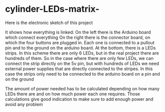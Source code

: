# cylinder-LEDs-matrix-

Here is the electronic sketch of this project

It shows how everything is linked: 
On the left there is the Arduino board which connect everything 
On the right there is the connector board, on which the four buttons are plugged in. Each one is connected to a pullout pin and to the ground on the arduino board.
At the bottom, there is a LEDs strips. In this scheme there are only 6 LEDs, but in the real project there are hundreds of them. So in the case where there are only few LEDs, we can connect the strip directly on the 5v pin, but with hundreds of LEDs we need external power supplies that are directly connected to the stripes. In this case the strips only need to be connected to the arduino board on a pin and on the ground

The amount of power needed has to be calculated depending on how many LEDs there are and on how much power each one requires. Those calculations give good indication to make sure to add enough power and avoid any problem

